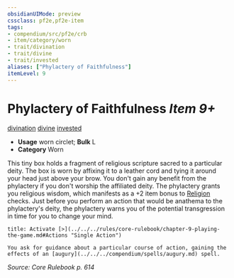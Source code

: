```yaml
---
obsidianUIMode: preview
cssclass: pf2e,pf2e-item
tags:
- compendium/src/pf2e/crb
- item/category/worn
- trait/divination
- trait/divine
- trait/invested
aliases: ["Phylactery of Faithfulness"]
itemLevel: 9
---
```

# Phylactery of Faithfulness *Item 9+*  
[divination](../../../rules/traits/divination.md)  [divine](../../../rules/traits/divine.md)  [invested](../../../rules/traits/invested.md)  

- **Usage** worn circlet; **Bulk** L
- **Category** Worn

This tiny box holds a fragment of religious scripture sacred to a particular deity. The box is worn by affixing it to a leather cord and tying it around your head just above your brow. You don't gain any benefit from the phylactery if you don't worship the affiliated deity. The phylactery grants you religious wisdom, which manifests as a +2 item bonus to [Religion](../../skills.md#Religion) checks. Just before you perform an action that would be anathema to the phylactery's deity, the phylactery warns you of the potential transgression in time for you to change your mind.

```ad-embed-ability
title: Activate [>](../../../rules/core-rulebook/chapter-9-playing-the-game.md#Actions "Single Action")

You ask for guidance about a particular course of action, gaining the effects of an [augury](../../../compendium/spells/augury.md) spell.
```

*Source: Core Rulebook p. 614*
